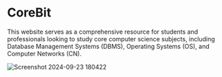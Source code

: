 # CoreBit
This website serves as a comprehensive resource for students and professionals looking to study core computer science subjects, including Database Management Systems (DBMS), Operating Systems (OS), and Computer Networks (CN).

![Screenshot 2024-09-23 180422](https://github.com/user-attachments/assets/ed1a7531-ffa0-483e-b4f5-cc65b79154e3)
